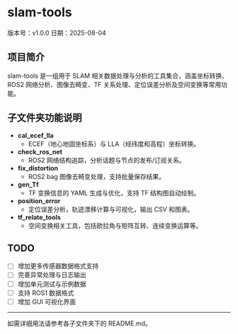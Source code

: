 # slam-tools

版本号：v1.0.0
日期：2025-08-04

## 项目简介
slam-tools 是一组用于 SLAM 相关数据处理与分析的工具集合，涵盖坐标转换、ROS2 网络分析、图像去畸变、TF 关系处理、定位误差分析及空间变换等常用功能。

## 子文件夹功能说明

- **cal_ecef_lla**
  - ECEF（地心地固坐标系）与 LLA（经纬度和高程）坐标转换。
- **check_ros_net**
  - ROS2 网络结构追踪，分析话题与节点的发布/订阅关系。
- **fix_distortion**
  - ROS2 bag 图像去畸变处理，支持批量保存结果。
- **gen_Tf**
  - TF 变换信息的 YAML 生成与优化，支持 TF 结构图自动绘制。
- **position_error**
  - 定位误差分析，轨迹漂移计算与可视化，输出 CSV 和图表。
- **tf_relate_tools**
  - 空间变换相关工具，包括欧拉角与矩阵互转、连续变换运算等。

## TODO
- [ ] 增加更多传感器数据格式支持
- [ ] 完善异常处理与日志输出
- [ ] 增加单元测试与示例数据
- [ ] 支持 ROS1 数据格式
- [ ] 增加 GUI 可视化界面

---
如需详细用法请参考各子文件夹下的 README.md。
